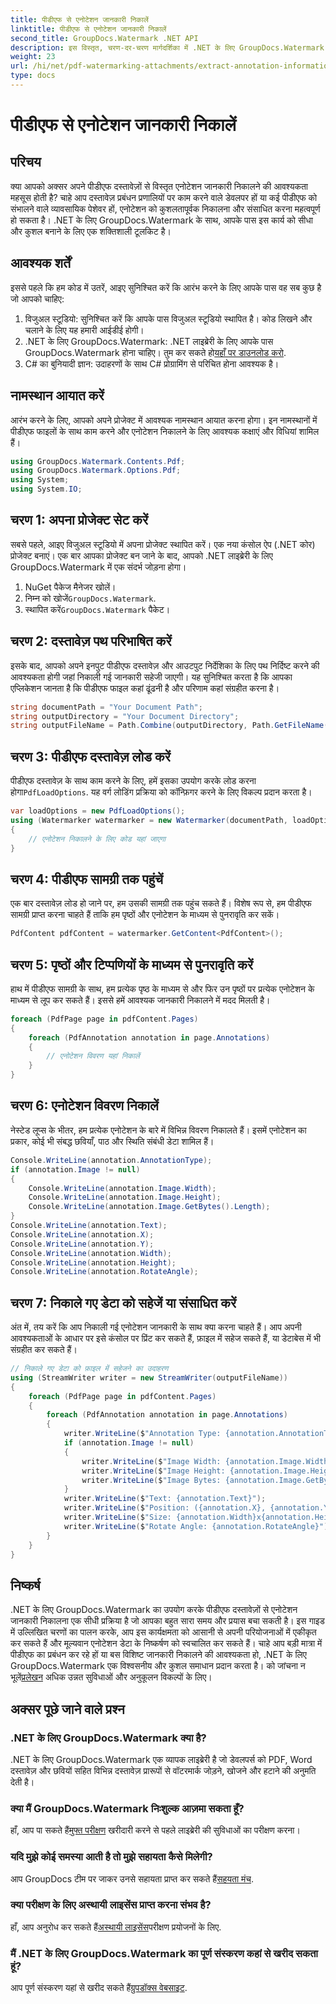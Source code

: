 ```yaml
---
title: पीडीएफ से एनोटेशन जानकारी निकालें
linktitle: पीडीएफ से एनोटेशन जानकारी निकालें
second_title: GroupDocs.Watermark .NET API
description: इस विस्तृत, चरण-दर-चरण मार्गदर्शिका में .NET के लिए GroupDocs.Watermark का उपयोग करके PDF दस्तावेज़ों से एनोटेशन जानकारी निकालने का तरीका जानें।
weight: 23
url: /hi/net/pdf-watermarking-attachments/extract-annotation-information-pdf/
type: docs
---
```

# पीडीएफ से एनोटेशन जानकारी निकालें

## परिचय
क्या आपको अक्सर अपने पीडीएफ दस्तावेज़ों से विस्तृत एनोटेशन जानकारी निकालने की आवश्यकता महसूस होती है? चाहे आप दस्तावेज़ प्रबंधन प्रणालियों पर काम करने वाले डेवलपर हों या कई पीडीएफ को संभालने वाले व्यावसायिक पेशेवर हों, एनोटेशन को कुशलतापूर्वक निकालना और संसाधित करना महत्वपूर्ण हो सकता है। .NET के लिए GroupDocs.Watermark के साथ, आपके पास इस कार्य को सीधा और कुशल बनाने के लिए एक शक्तिशाली टूलकिट है।
## आवश्यक शर्तें
इससे पहले कि हम कोड में उतरें, आइए सुनिश्चित करें कि आरंभ करने के लिए आपके पास वह सब कुछ है जो आपको चाहिए:
1. विजुअल स्टूडियो: सुनिश्चित करें कि आपके पास विजुअल स्टूडियो स्थापित है। कोड लिखने और चलाने के लिए यह हमारी आईडीई होगी।
2.  .NET के लिए GroupDocs.Watermark: .NET लाइब्रेरी के लिए आपके पास GroupDocs.Watermark होना चाहिए। तुम कर सकते हो[यहाँ पर डाउनलोड करो](https://releases.groupdocs.com/Watermark/net/).
3. C# का बुनियादी ज्ञान: उदाहरणों के साथ C# प्रोग्रामिंग से परिचित होना आवश्यक है।
## नामस्थान आयात करें
आरंभ करने के लिए, आपको अपने प्रोजेक्ट में आवश्यक नामस्थान आयात करना होगा। इन नामस्थानों में पीडीएफ फाइलों के साथ काम करने और एनोटेशन निकालने के लिए आवश्यक कक्षाएं और विधियां शामिल हैं।
```csharp
using GroupDocs.Watermark.Contents.Pdf;
using GroupDocs.Watermark.Options.Pdf;
using System;
using System.IO;
```
## चरण 1: अपना प्रोजेक्ट सेट करें
सबसे पहले, आइए विजुअल स्टूडियो में अपना प्रोजेक्ट स्थापित करें। एक नया कंसोल ऐप (.NET कोर) प्रोजेक्ट बनाएं। एक बार आपका प्रोजेक्ट बन जाने के बाद, आपको .NET लाइब्रेरी के लिए GroupDocs.Watermark में एक संदर्भ जोड़ना होगा।
1. NuGet पैकेज मैनेजर खोलें।
2.  निम्न को खोजें`GroupDocs.Watermark`.
3.  स्थापित करें`GroupDocs.Watermark` पैकेट।
## चरण 2: दस्तावेज़ पथ परिभाषित करें
इसके बाद, आपको अपने इनपुट पीडीएफ दस्तावेज़ और आउटपुट निर्देशिका के लिए पथ निर्दिष्ट करने की आवश्यकता होगी जहां निकाली गई जानकारी सहेजी जाएगी। यह सुनिश्चित करता है कि आपका एप्लिकेशन जानता है कि पीडीएफ फाइल कहां ढूंढनी है और परिणाम कहां संग्रहीत करना है।
```csharp
string documentPath = "Your Document Path";
string outputDirectory = "Your Document Directory";
string outputFileName = Path.Combine(outputDirectory, Path.GetFileName(documentPath));
```
## चरण 3: पीडीएफ दस्तावेज़ लोड करें
 पीडीएफ दस्तावेज़ के साथ काम करने के लिए, हमें इसका उपयोग करके लोड करना होगा`PdfLoadOptions`. यह वर्ग लोडिंग प्रक्रिया को कॉन्फ़िगर करने के लिए विकल्प प्रदान करता है।
```csharp
var loadOptions = new PdfLoadOptions();
using (Watermarker watermarker = new Watermarker(documentPath, loadOptions))
{
    // एनोटेशन निकालने के लिए कोड यहां जाएगा
}
```
## चरण 4: पीडीएफ सामग्री तक पहुंचें
एक बार दस्तावेज़ लोड हो जाने पर, हम उसकी सामग्री तक पहुंच सकते हैं। विशेष रूप से, हम पीडीएफ सामग्री प्राप्त करना चाहते हैं ताकि हम पृष्ठों और एनोटेशन के माध्यम से पुनरावृति कर सकें।
```csharp
PdfContent pdfContent = watermarker.GetContent<PdfContent>();
```
## चरण 5: पृष्ठों और टिप्पणियों के माध्यम से पुनरावृति करें
हाथ में पीडीएफ सामग्री के साथ, हम प्रत्येक पृष्ठ के माध्यम से और फिर उन पृष्ठों पर प्रत्येक एनोटेशन के माध्यम से लूप कर सकते हैं। इससे हमें आवश्यक जानकारी निकालने में मदद मिलती है।
```csharp
foreach (PdfPage page in pdfContent.Pages)
{
    foreach (PdfAnnotation annotation in page.Annotations)
    {
        // एनोटेशन विवरण यहां निकालें
    }
}
```
## चरण 6: एनोटेशन विवरण निकालें
नेस्टेड लूप्स के भीतर, हम प्रत्येक एनोटेशन के बारे में विभिन्न विवरण निकालते हैं। इसमें एनोटेशन का प्रकार, कोई भी संबद्ध छवियाँ, पाठ और स्थिति संबंधी डेटा शामिल हैं।
```csharp
Console.WriteLine(annotation.AnnotationType);
if (annotation.Image != null)
{
    Console.WriteLine(annotation.Image.Width);
    Console.WriteLine(annotation.Image.Height);
    Console.WriteLine(annotation.Image.GetBytes().Length);
}
Console.WriteLine(annotation.Text);
Console.WriteLine(annotation.X);
Console.WriteLine(annotation.Y);
Console.WriteLine(annotation.Width);
Console.WriteLine(annotation.Height);
Console.WriteLine(annotation.RotateAngle);
```
## चरण 7: निकाले गए डेटा को सहेजें या संसाधित करें
अंत में, तय करें कि आप निकाली गई एनोटेशन जानकारी के साथ क्या करना चाहते हैं। आप अपनी आवश्यकताओं के आधार पर इसे कंसोल पर प्रिंट कर सकते हैं, फ़ाइल में सहेज सकते हैं, या डेटाबेस में भी संग्रहीत कर सकते हैं।
```csharp
// निकाले गए डेटा को फ़ाइल में सहेजने का उदाहरण
using (StreamWriter writer = new StreamWriter(outputFileName))
{
    foreach (PdfPage page in pdfContent.Pages)
    {
        foreach (PdfAnnotation annotation in page.Annotations)
        {
            writer.WriteLine($"Annotation Type: {annotation.AnnotationType}");
            if (annotation.Image != null)
            {
                writer.WriteLine($"Image Width: {annotation.Image.Width}");
                writer.WriteLine($"Image Height: {annotation.Image.Height}");
                writer.WriteLine($"Image Bytes: {annotation.Image.GetBytes().Length}");
            }
            writer.WriteLine($"Text: {annotation.Text}");
            writer.WriteLine($"Position: ({annotation.X}, {annotation.Y})");
            writer.WriteLine($"Size: {annotation.Width}x{annotation.Height}");
            writer.WriteLine($"Rotate Angle: {annotation.RotateAngle}");
        }
    }
}
```
## निष्कर्ष
.NET के लिए GroupDocs.Watermark का उपयोग करके पीडीएफ दस्तावेज़ों से एनोटेशन जानकारी निकालना एक सीधी प्रक्रिया है जो आपका बहुत सारा समय और प्रयास बचा सकती है। इस गाइड में उल्लिखित चरणों का पालन करके, आप इस कार्यक्षमता को आसानी से अपनी परियोजनाओं में एकीकृत कर सकते हैं और मूल्यवान एनोटेशन डेटा के निष्कर्षण को स्वचालित कर सकते हैं।
 चाहे आप बड़ी मात्रा में पीडीएफ का प्रबंधन कर रहे हों या बस विशिष्ट जानकारी निकालने की आवश्यकता हो, .NET के लिए GroupDocs.Watermark एक विश्वसनीय और कुशल समाधान प्रदान करता है। को जांचना न भूलें[प्रलेखन](https://tutorials.groupdocs.com/Watermark/net/) अधिक उन्नत सुविधाओं और अनुकूलन विकल्पों के लिए।
## अक्सर पूछे जाने वाले प्रश्न
### .NET के लिए GroupDocs.Watermark क्या है?
.NET के लिए GroupDocs.Watermark एक व्यापक लाइब्रेरी है जो डेवलपर्स को PDF, Word दस्तावेज़ और छवियों सहित विभिन्न दस्तावेज़ प्रारूपों से वॉटरमार्क जोड़ने, खोजने और हटाने की अनुमति देती है।
### क्या मैं GroupDocs.Watermark निःशुल्क आज़मा सकता हूँ?
 हाँ, आप पा सकते हैं[मुफ्त परीक्षण](https://releases.groupdocs.com/) खरीदारी करने से पहले लाइब्रेरी की सुविधाओं का परीक्षण करना।
### यदि मुझे कोई समस्या आती है तो मुझे सहायता कैसे मिलेगी?
 आप GroupDocs टीम पर जाकर उनसे सहायता प्राप्त कर सकते हैं[सहयता मंच](https://forum.groupdocs.com/c/watermark/19).
### क्या परीक्षण के लिए अस्थायी लाइसेंस प्राप्त करना संभव है?
 हाँ, आप अनुरोध कर सकते हैं[अस्थायी लाइसेंस](https://purchase.groupdocs.com/temporary-license/)परीक्षण प्रयोजनों के लिए.
### मैं .NET के लिए GroupDocs.Watermark का पूर्ण संस्करण कहां से खरीद सकता हूं?
 आप पूर्ण संस्करण यहां से खरीद सकते हैं[ग्रुपडॉक्स वेबसाइट](https://purchase.groupdocs.com/buy).